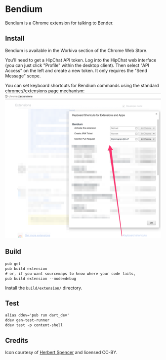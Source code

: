 # Bendium

Bendium is a Chrome extension for talking to Bender.

## Install

Bendium is available in the Workiva section of the Chrome Web Store.

You'll need to get a HipChat API token. Log into the HipChat web interface (you
can just click "Profile" within the desktop client). Then select "API Access"
on the left and create a new token. It only requires the "Send Message" scope.

You can set keyboard shortcuts for Bendium commands using the standard chrome://extensions page mechanism:
![creating keyboard shortcuts](/documentation/bendium_keyboard_shorcuts.png)

## Build

```
pub get
pub build extension
# or, if you want sourcemaps to know where your code fails,
pub build extension --mode=debug
```

Install the `build/extension/` directory.

## Test

```
alias ddev='pub run dart_dev'
ddev gen-test-runner
ddev test -p content-shell
```

## Credits

Icon courtesy of [Herbert Spencer](https://thenounproject.com/hspencer/)
and licensed CC-BY.

